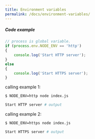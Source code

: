 ```yaml
---
title: Environment variables
permalink: /docs/environment-variables/
---
```



<div class="note">
  <h5>Code example</h5>
</div>


```js
// process is global variable.
if (process.env.NODE_ENV == 'http')
{
    console.log('Start HTTP server');
}
else
{
    console.log('Start HTTPS server');
}
```

calling example 1:

```sh
$ NODE_ENV=http node index.js

Start HTTP server # output
```

calling example 2:

```sh
$ NODE_ENV=https node index.js

Start HTTPS server # output
```

